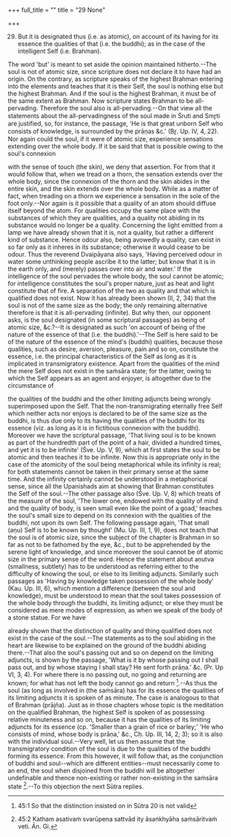+++
full_title = ""
title = "29 None"

+++


29. But it is designated thus (i.e. as atomic), on account of its having for its essence the qualities of that (i.e. the buddhi); as in the case of the intelligent Self (i.e. Brahman).

The word 'but' is meant to set aside the opinion maintained hitherto.--The soul is not of atomic size, since scripture does not declare it to have had an origin. On the contrary, as scripture speaks of the highest Brahman entering into the elements and teaches that it is their Self, the soul is nothing else but the highest Brahman. And if the soul is the highest Brahman, it must be of the same extent as Brahman. Now scripture states Brahman to be all-pervading. Therefore the soul also is all-pervading.--On that view all the statements about the all-pervadingness of the soul made in Śruti and Smr̥ti are justified, so, for instance, the passage, 'He is that great unborn Self who consists of knowledge, is surrounded by the prāṇas &c.' (Br̥. Up. IV, 4, 22). Nor again could the soul, if it were of atomic size, experience sensations extending over the whole body. If it be said that that is possible owing to the soul's connexion

with the sense of touch (the skin), we deny that assertion. For from that it would follow that, when we tread on a thorn, the sensation extends over the whole body, since the connexion of the thorn and the skin abides in the entire skin, and the skin extends over the whole body. While as a matter of fact, when treading on a thorn we experience a sensation in the sole of the foot only.--Nor again is it possible that a quality of an atom should diffuse itself beyond the atom. For qualities occupy the same place with the substances of which they are qualities, and a quality not abiding in its substance would no longer be a quality. Concerning the light emitted from a lamp we have already shown that it is, not a quality, but rather a different kind of substance. Hence odour also, being avowedly a quality, can exist in so far only as it inheres in its substance; otherwise it would cease to be odour. Thus the reverend Dvaipāyana also says, 'Having perceived odour in water some unthinking people ascribe it to the latter; but know that it is in the earth only, and (merely) passes over into air and water.' If the intelligence of the soul pervades the whole body, the soul cannot be atomic; for intelligence constitutes the soul's proper nature, just as heat and light constitute that of fire. A separation of the two as quality and that which is qualified does not exist. Now it has already been shown (II, 2, 34) that the soul is not of the same size as the body; the only remaining alternative therefore is that it is all-pervading (infinite). But why then, our opponent asks, is the soul designated (in some scriptural passages) as being of atomic size, &c.?--It is designated as such 'on account of being of the nature of the essence of that (i.e. the buddhi).'--The Self is here said to be of the nature of the essence of the mind's (buddhi) qualities, because those qualities, such as desire, aversion, pleasure, pain and so on, constitute the essence, i.e. the principal characteristics of the Self as long as it is implicated in transmigratory existence. Apart from the qualities of the mind the mere Self does not exist in the saṁsāra state; for the latter, owing to which the Self appears as an agent and enjoyer, is altogether due to the circumstance of

the qualities of the buddhi and the other limiting adjuncts being wrongly superimposed upon the Self. That the non-transmigrating eternally free Self which neither acts nor enjoys is declared to be of the same size as the buddhi, is thus due only to its having the qualities of the buddhi for its essence (viz. as long as it is in fictitious connexion with the buddhi). Moreover we have the scriptural passage, 'That living soul is to be known as part of the hundredth part of the point of a hair, divided a hundred times, and yet it is to be infinite' (Śve. Up. V, 9), which at first states the soul to be atomic and then teaches it to be infinite. Now this is appropriate only in the case of the atomicity of the soul being metaphorical while its infinity is real; for both statements cannot be taken in their primary sense at the same time. And the infinity certainly cannot be understood in a metaphorical sense, since all the Upanishads aim at showing that Brahman constitutes the Self of the soul.--The other passage also (Śve. Up. V, 8) which treats of the measure of the soul, 'The lower one, endowed with the quality of mind and the quality of body, is seen small even like the point of a goad,' teaches the soul's small size to depend on its connexion with the qualities of the buddhi, not upon its own Self. The following passage again, 'That small (aṇu) Self is to be known by thought' (Mu. Up. III, 1, 9), does not teach that the soul is of atomic size, since the subject of the chapter is Brahman in so far as not to be fathomed by the eye, &c., but to be apprehended by the serene light of knowledge, and since moreover the soul cannot be of atomic size in the primary sense of the word. Hence the statement about aṇutva (smallness, subtlety) has to be understood as referring either to the difficulty of knowing the soul, or else to its limiting adjuncts. Similarly such passages as 'Having by knowledge taken possession of the whole body' (Kau. Up. III, 6), which mention a difference (between the soul and knowledge), must be understood to mean that the soul takes possession of the whole body through the buddhi, its limiting adjunct; or else they must be considered as mere modes of expression, as when we speak of the body of a stone statue. For we have

already shown that the distinction of quality and thing qualified does not exist in the case of the soul.--The statements as to the soul abiding in the heart are likewise to be explained on the ground of the buddhi abiding there.--That also the soul's passing out and so on depend on the limiting adjuncts, is shown by the passage, 'What is it by whose passing out I shall pass out, and by whose staying I shall stay? He sent forth prāṇa.' &c. (Pr. Up VI, 3, 4). For where there is no passing out, no going and returning are known; for what has not left the body cannot go and return [^fn_28].--As thus the soul (as long as involved in (the saṁsāra) has for its essence the qualities of its limiting adjuncts it is spoken of as minute. The case is analogous to that of Brahman (prājña). Just as in those chapters whose topic is the meditation on the qualified Brahman, the highest Self is spoken of as possessing relative minuteness and so on, because it has the qualities of its limiting adjuncts for its essence (cp. 'Smaller than a grain of rice or barley;' 'He who consists of mind, whose body is prāṇa,' &c., Cḥ. Up. III, 14, 2; 3); so it is also with the individual soul.--Very well, let us then assume that the transmigratory condition of the soul is due to the qualities of the buddhi forming its essence. From this however, it will follow that, as the conjunction of buddhi and soul--which are different entities--must necessarily come to an end, the soul when disjoined from the buddhi will be altogether undefinable and thence non-existing or rather non-existing in the saṁsāra state [^fn_29].--To this objection the next Sūtra replies.

[^fn_28]: 45:1 So that the distinction insisted on in Sūtra 20 is not valid

[^fn_29]: 45:2 Katham asativaṁ svarūpena sattvād ity āsaṅkhyāha saṁsāritvaṁ veti. Ān. Gi.

